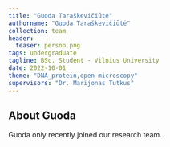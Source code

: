 ```yaml
---
title: "Guoda Taraškevičiūtė"
authorname: "Guoda Taraškevičiūtė"
collection: team
header:
  teaser: person.png
tags: undergraduate
tagline: BSc. Student - Vilnius University
date: 2022-10-01
theme: "DNA_protein,open-microscopy"
supervisors: "Dr. Marijonas Tutkus"
---
```


<h2>About Guoda</h2>
Guoda only recently joined our research team. 


<!---{% include author-research-themes.html %}--->
<!---{% include team-member-collaborators.html %}--->
<!---{% include publication-list.html %}--->
